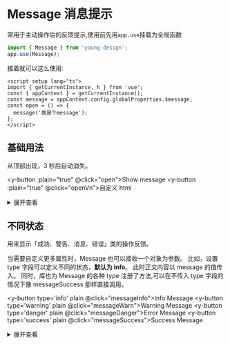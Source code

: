# Message 消息提示

常用于主动操作后的反馈提示,使用前先用`app.use`挂载为全局函数

```js
import { Message } from 'young-design';
app.use(Message);
```

接着就可以这么使用:

```vue
<script setup lang="ts">
import { getCurrentInstance, h } from 'vue';
const { appContext } = getCurrentInstance();
const message = appContext.config.globalProperties.$message;
const open = () => {
  message('我是个message');
};
</script>
```

## 基础用法

从顶部出现，3 秒后自动消失。

<y-button :plain="true" @click="open">Show message</y-button>
<y-button :plain="true" @click="openVn">自定义 html</y-button>

<details>
<summary>展开查看</summary>

```vue
<template>
  <div>
    <y-button :plain="true" @click="open">Show message</y-button>
    <y-button :plain="true" @click="openVn">VNode</y-button>
  </div>
</template>

<script setup lang="ts">
import { getCurrentInstance } from 'vue';
const { appContext } = getCurrentInstance();
const message = appContext.config.globalProperties.$message;

const open = () => {
  message('我是个message');
};

const openVn = () => {
  message('<strong>This is <i>HTML</i> string</strong>');
};
</script>
```

</details>

## 不同状态

用来显示「成功、警告、消息、错误」类的操作反馈。

当需要自定义更多属性时，Message 也可以接收一个对象为参数。 比如，设置 type 字段可以定义不同的状态，**默认为 info**。 此时正文内容以 message 的值传入。 同时，库也为 Message 的各种 type 注册了方法,可以在不传入 type 字段的情况下像 messageSuccess 那样直接调用。

<y-button type='info' plain @click="messageInfo">Info Message</y-button>
<y-button type='warning' plain @click="messageWarn">Warning Message</y-button>
<y-button type='danger' plain @click="messageDanger">Error Message</y-button>
<y-button type='success' plain @click="messageSuccess">Success Message</y-button>

<details>
<summary>展开查看</summary>

```vue
<template>
  <div>
    <y-button type="info" plain @click="messageInfo">Info Message</y-button>
    <y-button type="warning" plain @click="messageWarn">Warning Message</y-button>
    <y-button type="danger" plain @click="messageDanger">Error Message</y-button>
    <y-button type="success" plain @click="messageSuccess">Success Message</y-button>
  </div>
</template>

<script setup lang="ts">
import { getCurrentInstance } from 'vue';
const { appContext } = getCurrentInstance();
const message = appContext.config.globalProperties.$message;

const messageInfo = () => {
  message('this is a message.');
};
const messageWarn = () => {
  message({
    type: 'warning',
    message: 'Warning, this is a warning message.',
  });
};
const messageDanger = () => {
  message({
    type: 'danger',
    message: '一个危险操作',
  });
};
const messageSuccess = () => {
  message.success('Congrats, this is a success message.');
};
</script>
```

</details>

<script setup lang="ts">
import { getCurrentInstance } from "vue";
const { appContext } = getCurrentInstance();
const message = appContext.config.globalProperties.$message

const open = ()=>{
  message("我是个message");
}

const openVn = ()=>{
  message('<strong>This is <i>HTML</i> string</strong>');
}

const messageInfo = () => {
  message.info({
    message: "this is a message.",
  });
};
const messageWarn = () => {
  message({
    type: "warning",
    message: "Warning, this is a warning message.",
  });
};
const messageDanger = () => {
  message.danger({
    message: "一个危险操作",
  });
};
const messageSuccess = () => {
  message({
    type: "success",
    message: 'Congrats, this is a success message.',
  });
};
</script>

<style scope>
.y-button{
  margin-right:10px
}
</style>
